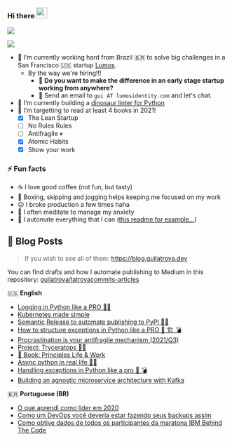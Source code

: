 ### Hi there <a href="https://www.gautamkrishnar.com/"><img src="https://media.giphy.com/media/hvRJCLFzcasrR4ia7z/giphy.gif" width="25px"></a>

[![](https://img.shields.io/twitter/follow/guilatrova?style=social)](https://twitter.com/guilatrova)

[![](https://img.shields.io/github/followers/guilatrova?style=social)](#)


- 🎯 I’m currently working hard from Brazil 🇧🇷 to solve big challenges in a San Francisco 🇺🇸 startup [Lumos](https://github.com/teamlumos). 
   - By the way we're hiring!!! 
       - 🚀 **Do you want to make the difference in an early stage startup working from anywhere?** 
       - 📨 Send an email to `gui AT lumosidentity.com` and let's chat.
- 🦖 I’m currently building a [dinosaur linter for Python](https://blog.guilatrova.dev/project-tryceratops/)
- 🌱 I’m targetting to read at least 4 books in 2021!
   - [x] The Lean Startup
   - [ ] No Rules Rules
   - [ ] Antifragile ⏸
   - [x] Atomic Habits
   - [x] Show your work

### ⚡ Fun facts

- ☕ I love good coffee (not fun, but tasty)
- 🥊 Boxing, skipping and jogging helps keeping me focused on my work
- 😛 I broke production a few times haha
- 🧘 I often meditate to manage my anxiety
- 🤖 I automate everything that I can ([this readme for example...](https://github.com/guilatrova/guilatrova))


## 📝 Blog Posts

> If you wish to see all of them: https://blog.guilatrova.dev

You can find drafts and how I automate publishing to Medium in this repository: [guilatrova/latrovacommits-articles](https://github.com/guilatrova/latrovacommits-articles)

🇺🇸 **English**
<!-- PERSONAL_BLOG:START -->
- [Logging in Python like a PRO 🐍🌴](https://blog.guilatrova.dev/how-to-log-in-python-like-a-pro/)
- [Kubernetes made simple](https://blog.guilatrova.dev/kubernetes-tutorial-for-dummies/)
- [Semantic Release to automate publishing to PyPI 🚀🐍](https://blog.guilatrova.dev/semantic-release-to-automate-versioning-and-publishing-to-pypi-with-github-actions/)
- [How to structure exceptions in Python like a PRO 🐍 🏗️ 💣](https://blog.guilatrova.dev/how-to-structure-exception-in-python-like-a-pro/)
- [Procrastination is your antifragile mechanism (2021/Q3)](https://blog.guilatrova.dev/procrastination-is-your-antifragile-mechanism-q3-2021/)
- [Project: Tryceratops 🦖✨](https://blog.guilatrova.dev/project-tryceratops/)
- [📕 Book: Principles Life & Work](https://blog.guilatrova.dev/book-principles-life-work/)
- [Async python in real life 🐍🔀](https://blog.guilatrova.dev/async-python-in-real-life/)
- [Handling exceptions in Python like a pro 🐍 💣](https://blog.guilatrova.dev/handling-exceptions-in-python-like-a-pro/)
- [Building an agnostic microservice architecture with Kafka](https://blog.guilatrova.dev/building-an-agnostic-microservice-architecture-with-kafka/)
<!-- PERSONAL_BLOG:END -->

🇧🇷 **Portuguese (BR)**
<!-- MEDIUM-BR:START -->
- [O que aprendi como líder em 2020](https://guilatrova.medium.com/o-que-aprendi-como-l%C3%ADder-em-2020-39b125f7176b?source=rss-d7e46d8b9f7b------2)
- [Como um DevOps você deveria estar fazendo seus backups assim](https://guilatrova.medium.com/como-um-devops-voc%C3%AA-deveria-estar-fazendo-seus-backups-assim-517ad7c1b3c6?source=rss-d7e46d8b9f7b------2)
- [Como obtive dados de todos os participantes da maratona IBM Behind The Code](https://guilatrova.medium.com/como-obtive-dados-de-todos-os-participantes-da-maratona-ibm-behind-the-code-fd2038f5a187?source=rss-d7e46d8b9f7b------2)
<!-- MEDIUM-BR:END -->
